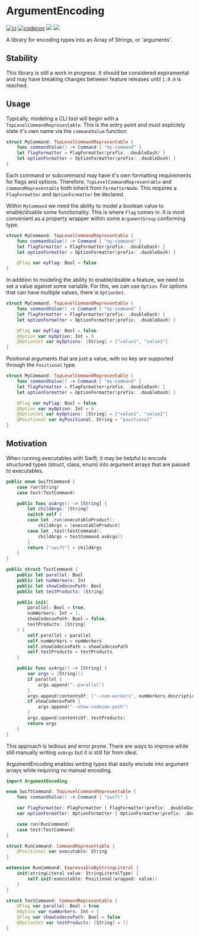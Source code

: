 # ArgumentEncoding

[![ci](https://github.com/MFB-Technologies-Inc/swift-argument-encoding/actions/workflows/ci.yml/badge.svg)](https://github.com/MFB-Technologies-Inc/swift-argument-encoding/actions/workflows/ci.yml)
[![codecov](https://codecov.io/gh/MFB-Technologies-Inc/swift-argument-encoding/branch/main/graph/badge.svg?token=UU95IDUXAX)](https://codecov.io/gh/MFB-Technologies-Inc/swift-argument-encoding)
[![](https://img.shields.io/endpoint?url=https%3A%2F%2Fswiftpackageindex.com%2Fapi%2Fpackages%2FMFB-Technologies-Inc%2Fswift-argument-encoding%2Fbadge%3Ftype%3Dswift-versions)](https://swiftpackageindex.com/MFB-Technologies-Inc/swift-argument-encoding)
[![](https://img.shields.io/endpoint?url=https%3A%2F%2Fswiftpackageindex.com%2Fapi%2Fpackages%2FMFB-Technologies-Inc%2Fswift-argument-encoding%2Fbadge%3Ftype%3Dplatforms)](https://swiftpackageindex.com/MFB-Technologies-Inc/swift-argument-encoding)

A library for encoding types into an Array of Strings, or 'arguments'.

## Stability

This library is still a work in progress. It should be considered expiramental and may have breaking changes between feature releases until `1.0.0` is reached.

## Usage

Typically, modeling a CLI tool will begin with a `TopLevelCommandRepresentable`. This is the entry point and must explictely state it's own name via the `commandValue` function.

```swift
struct MyCommand: TopLevelCommandRepresentable {
    func commandValue() -> Command { "my-command" }
    let flagFormatter = FlagFormatter(prefix: .doubleDash) }
    let optionFormatter = OptionFormatter(prefix: .doubleDash) }
}
```

Each command or subcommand may have it's own formatting requirements for flags and options. Therefore, `TopLevelCommandRepresentable` and `CommandRepresentable` both inherit from `FormatterNode`. This requires a `FlagFormatter` and `OptionFormatter` be declared.

Within `MyCommand` we need the ability to model a boolean value to enable/disable some functionality. This is where `Flag` comes in. It is most convenient as a property wrapper within some `ArgumentGroup` conforming type.

```swift
struct MyCommand: TopLevelCommandRepresentable {
    func commandValue() -> Command { "my-command" }
    let flagFormatter = FlagFormatter(prefix: .doubleDash) }
    let optionFormatter = OptionFormatter(prefix: .doubleDash) }

    @Flag var myFlag: Bool = false
}
```

In addition to modeling the ability to enable/disable a feature, we need to set a value against some variable. For this, we can use `Option`. For options that can have multiple values, there is `OptionSet`.

```swift
struct MyCommand: TopLevelCommandRepresentable {
    func commandValue() -> Command { "my-command" }
    let flagFormatter = FlagFormatter(prefix: .doubleDash) }
    let optionFormatter = OptionFormatter(prefix: .doubleDash) }

    @Flag var myFlag: Bool = false
    @Option var myOption: Int = 0
    @OptionSet var myOptions: [String] = ["value1", "value2"]
}
```

Positional arguments that are just a value, with no key are supported through the `Positional` type.

```swift
struct MyCommand: TopLevelCommandRepresentable {
    func commandValue() -> Command { "my-command" }
    let flagFormatter = FlagFormatter(prefix: .doubleDash) }
    let optionFormatter = OptionFormatter(prefix: .doubleDash) }

    @Flag var myFlag: Bool = false
    @Option var myOption: Int = 0
    @OptionSet var myOptions: [String] = ["value1", "value2"]
    @Positional var myPositional: String = "positional"
}
```

## Motivation

When running executables with Swift, it may be helpful to encode structured types (struct, class, enum) into argument arrays that are passed to executables.

```swift
public enum SwiftCommand {
    case run(String)
    case test(TestCommand)

    public func asArgs() -> [String] {
        let childArgs: [String]
        switch self {
        case let .run(executableProduct):
            childArgs = [executableProduct]
        case let .test(testCommand):
            childArgs = testCommand.asArgs()
        }
        return ["swift"] + childArgs
    }
}

public struct TestCommand {
    public let parallel: Bool
    public let numWorkers: Int
    public let showCodecovPath: Bool
    public let testProducts: [String]

    public init(
        parallel: Bool = true,
        numWorkers: Int = 1,
        showCodecovPath: Bool = false,
        testProducts: [String]
    ) {
        self.parallel = parallel
        self.numWorkers = numWorkers
        self.showCodecovPath = showCodecovPath
        self.testProducts = testProducts
    }

    public func asArgs() -> [String] {
        var args = [String]()
        if parallel {
            args.append("--parallel")
        }
        args.append(contentsOf: ["--num-workers", numWorkers.description])
        if showCodecovPath {
            args.append("--show-codecov-path")
        }
        args.append(contentsOf: testProducts)
        return args
    }
}
```

This approach is tedious and error prone. There are ways to improve while still manually writing `asArgs` but it is still far from ideal.

ArgumentEncoding enables writing types that easily encode into argument arrays while requiring no manual encoding.

```swift
import ArgumentEncoding

enum SwiftCommand: TopLevelCommandRepresentable {
    func commandValue() -> Command { "swift" }

    var flagFormatter: FlagFormatter { FlagFormatter(prefix: .doubleDash, body: .kebabCase) }
    var optionFormatter: OptionFormatter { OptionFormatter(prefix: .doubleDash, body: .kebabCase) }

    case run(RunCommand)
    case test(TestCommand)
}

struct RunCommand: CommandRepresentable {
    @Positional var executable: String
}

extension RunCommand: ExpressibleByStringLiteral {
    init(stringLiteral value: StringLiteralType) {
        self.init(executable: Positional(wrapped: value))
    }
}

struct TestCommand: CommandRepresentable {
    @Flag var parallel: Bool = true
    @Option var numWorkers: Int = 1
    @Flag var showCodecovPath: Bool = false
    @OptionSet var testProducts: [String] = []
}
```
